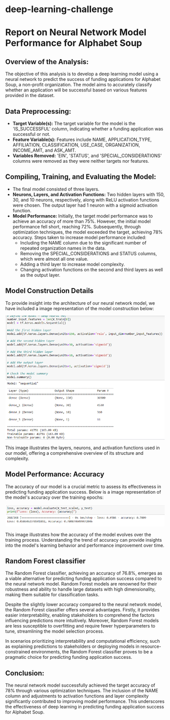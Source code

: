 # deep-learning-challenge
# Report on Neural Network Model Performance for Alphabet Soup

## Overview of the Analysis:
The objective of this analysis is to develop a deep learning model using a neural network to predict the success of funding applications for Alphabet Soup, a non-profit organization. The model aims to accurately classify whether an application will be successful based on various features provided in the dataset.

## Data Preprocessing:
- **Target Variable(s):** The target variable for the model is the 'IS_SUCCESSFUL' column, indicating whether a funding application was successful or not.
- **Feature Variable(s):** Features include NAME, APPLICATION_TYPE, AFFILIATION, CLASSIFICATION, USE_CASE, ORGANIZATION, INCOME_AMT, and ASK_AMT.
- **Variables Removed:** 'EIN', 'STATUS', and 'SPECIAL_CONSIDERATIONS' columns were removed as they were neither targets nor features.

## Compiling, Training, and Evaluating the Model:
- The final model consisted of three layers.
- **Neurons, Layers, and Activation Functions:** Two hidden layers with 150, 30, and 10 neurons, respectively, along with ReLU activation functions were chosen. The output layer had 1 neuron with a sigmoid activation function.
- **Model Performance:** Initially, the target model performance was to achieve an accuracy of more than 75%. However, the initial model performance fell short, reaching 72%. Subsequently, through optimization techniques, the model exceeded the target, achieving 78% accuracy. Steps taken to increase model performance included:
  - Including the NAME column due to the significant number of repeated organization names in the data.
  - Removing the SPECIAL_CONSIDERATIONS and STATUS columns, which were almost all one value.
  - Adding a third layer to increase model complexity.
  - Changing activation functions on the second and third layers as well as the output layer.
## Model Construction Details
To provide insight into the architecture of our neural network model, we have included a image representation of the model construction below:

![Model Construction](Starter_Code/model_construction.png)

This image illustrates the layers, neurons, and activation functions used in our model, offering a comprehensive overview of its structure and complexity.
## Model Performance: Accuracy

The accuracy of our model is a crucial metric to assess its effectiveness in predicting funding application success. Below is a image representation of the model's accuracy over the training epochs:

![Model Accuracy](Starter_Code/model_construction2.png)

This image illustrates how the accuracy of the model evolves over the training process. Understanding the trend of accuracy can provide insights into the model's learning behavior and performance improvement over time.
## Random Forest classifier

The Random Forest classifier, achieving an accuracy of 76.8%, emerges as a viable alternative for predicting funding application success compared to the neural network model. Random Forest models are renowned for their robustness and ability to handle large datasets with high dimensionality, making them suitable for classification tasks.

Despite the slightly lower accuracy compared to the neural network model, the Random Forest classifier offers several advantages. Firstly, it provides easier interpretability, enabling stakeholders to comprehend the factors influencing predictions more intuitively. Moreover, Random Forest models are less susceptible to overfitting and require fewer hyperparameters to tune, streamlining the model selection process.

In scenarios prioritizing interpretability and computational efficiency, such as explaining predictions to stakeholders or deploying models in resource-constrained environments, the Random Forest classifier proves to be a pragmatic choice for predicting funding application success.

## Conclusion:
The neural network model successfully achieved the target accuracy of 78% through various optimization techniques. The inclusion of the NAME column and adjustments to activation functions and layer complexity significantly contributed to improving model performance. This underscores the effectiveness of deep learning in predicting funding application success for Alphabet Soup.
